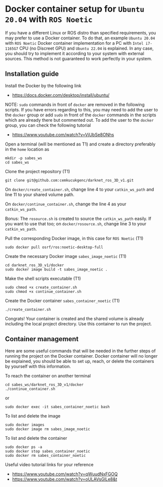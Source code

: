 # Docker container setup for `Ubuntu 20.04` with `ROS Noetic`

If you have a different Linux or ROS distro than specified requirements, you may prefer to use a Docker container. To do that, an example `Ubuntu 20.04` with `ROS Noetic` Docker container implementation for a PC with `Intel i7-1165G7` CPU (no Discreet GPU) and `Ubuntu 22.04` is explained. In any case, you should try to implement it according to your system with external sources. This method is not guaranteed to work perfectly in your system.

## Installation guide

Install the Docker by the following link

- https://docs.docker.com/desktop/install/ubuntu/

NOTE: `sudo` commands in front of `docker` are removed in the following scripts. If you have errors regarding to this, you may need to add the user to the `docker` group or add `sudo` in front of the `docker` commands in the scripts which are already there but commented out. To add the user to the `docker` group, you can check the following tutorial

- https://www.youtube.com/watch?v=VjUbSe8ONhs

Open a terminal (will be mentioned as T1) and create a directory preferably in the `home` location as
```
mkdir -p sabes_ws
cd sabes_ws
```
Clone the project repository (T1)
```
git clone git@github.com:cemkucukgenc/darknet_ros_3D_v1.git
```
On `docker/create_container.sh`, change line 4 to your `catkin_ws_path` and line 11 to your shared volume path.

On `docker/continue_container.sh`, change the line 4 as your `catkin_ws_path`.

Bonus: The `rosource.sh` is created to source the `catkin_ws_path` easily. If you want to use that too; on `docker/rosource.sh`, change line 3 to your `catkin_ws_path`.

Pull the corresponding Docker image, in this case for `ROS Noetic` (T1)
```
sudo docker pull osrf/ros:noetic-desktop-full
```
Create the necessary Docker image `sabes_image_noetic` (T1)
```
cd darknet_ros_3D_v1/docker
sudo docker image build -t sabes_image_noetic .
```
Make the shell scripts executable (T1)
```
sudo chmod +x create_container.sh
sudo chmod +x continue_container.sh
```
Create the Docker container `sabes_container_noetic` (T1)
```
./create_container.sh
```
Congrats! Your container is created and the shared volume is already including the local project directory. Use this container to run the project.

## Container management 

Here are some useful commands that will be needed in the further steps of running the project on the Docker container. Docker container will no longer be explained, you should be able to set up, reach, or delete the containers by yourself with this information.

To reach the container on another terminal
```
cd sabes_ws/darknet_ros_3D_v1/docker
./continue_container.sh
```
or
```
sudo docker exec -it sabes_container_noetic bash
```

To list and delete the image
```
sudo docker images
sudo docker image rm sabes_image_noetic
```

To list and delete the container
```
sudo docker ps -a
sudo docker stop sabes_container_noetic
sudo docker rm sabes_container_noetic
```
Useful video tutorial links for your reference

- https://www.youtube.com/watch?v=qWuudNxFGOQ
- https://www.youtube.com/watch?v=oULAVsGlLe8&t
